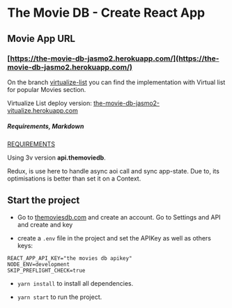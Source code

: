 # The Movie DB - Create React App

## Movie App URL

### [https://the-movie-db-jasmo2.herokuapp.com/](https://the-movie-db-jasmo2.herokuapp.com/)

On the branch [virtualize-list](https://github.com/jasmo2/themoviedb/tree/virtualize-list) you can find the implementation with Virtual list for popular Movies section.

Virtualize List deploy version: [the-movie-db-jasmo2-vitualize.herokuapp.com](https://the-movie-db-jasmo2-vitualize.herokuapp.com/)

##### Requirements, Markdown

[REQUIREMENTS](./requirements.md)

Using 3v version **api.themoviedb**.

Redux, is use here to handle async aoi call and sync app-state. Due to, its optimisations is better than set it on a Context.

## Start the project

- Go to [themoviesdb.com](themoviesdb.com) and create an account. Go to Settings and API and create and key

- create a `.env` file in the project and set the APIKey as well as others keys:

```
REACT_APP_API_KEY="the movies db apikey"
NODE_ENV=development
SKIP_PREFLIGHT_CHECK=true
```

- `yarn install` to install all dependencies.

- `yarn start` to run the project.
